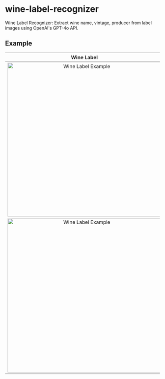 # wine-label-recognizer

Wine Label Recognizer: Extract wine name, vintage, producer from label images using OpenAI's GPT-4o API.

## Example

| Wine Label | Extracted JSON |
|:---:|:---:|
| <img src="https://github.com/keiffff/wine-label-recognizer/assets/46975885/722f6bfa-1dba-4a60-a01d-e693a2625714" alt="Wine Label Example" width="500"> | <img width="500" alt="スクリーンショット 2024-05-21 9 35 59" src="https://github.com/keiffff/wine-label-recognizer/assets/46975885/6f4dcd6f-bf60-4b95-aba3-74fd8bdebc5c"> |
| <img src="https://github.com/keiffff/wine-label-recognizer/assets/46975885/5b8937d1-4400-4ecc-bdd9-bd2e3933b09c" alt="Wine Label Example" width="500"> | <img width="500" alt="スクリーンショット 2024-05-21 9 35 59" src="https://github.com/keiffff/wine-label-recognizer/assets/46975885/67e6a13e-9f06-493e-b177-63ec9450d995"> |
